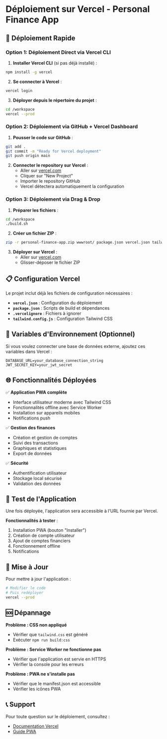 # Déploiement sur Vercel - Personal Finance App

## 🚀 Déploiement Rapide

### Option 1: Déploiement Direct via Vercel CLI

1. **Installer Vercel CLI** (si pas déjà installé) :
```bash
npm install -g vercel
```

2. **Se connecter à Vercel** :
```bash
vercel login
```

3. **Déployer depuis le répertoire du projet** :
```bash
cd /workspace
vercel --prod
```

### Option 2: Déploiement via GitHub + Vercel Dashboard

1. **Pousser le code sur GitHub** :
```bash
git add .
git commit -m "Ready for Vercel deployment"
git push origin main
```

2. **Connecter le repository sur Vercel** :
   - Aller sur [vercel.com](https://vercel.com)
   - Cliquer sur "New Project"
   - Importer le repository GitHub
   - Vercel détectera automatiquement la configuration

### Option 3: Déploiement via Drag & Drop

1. **Préparer les fichiers** :
```bash
cd /workspace
./build.sh
```

2. **Créer un fichier ZIP** :
```bash
zip -r personal-finance-app.zip wwwroot/ package.json vercel.json tailwind.config.js
```

3. **Déployer sur Vercel** :
   - Aller sur [vercel.com](https://vercel.com)
   - Glisser-déposer le fichier ZIP

## 📋 Configuration Vercel

Le projet inclut déjà les fichiers de configuration nécessaires :

- **`vercel.json`** : Configuration du déploiement
- **`package.json`** : Scripts de build et dépendances
- **`.vercelignore`** : Fichiers à ignorer
- **`tailwind.config.js`** : Configuration Tailwind CSS

## 🔧 Variables d'Environnement (Optionnel)

Si vous voulez connecter une base de données externe, ajoutez ces variables dans Vercel :

```
DATABASE_URL=your_database_connection_string
JWT_SECRET_KEY=your_jwt_secret
```

## 🌐 Fonctionnalités Déployées

✅ **Application PWA complète**
- Interface utilisateur moderne avec Tailwind CSS
- Fonctionnalités offline avec Service Worker
- Installation sur appareils mobiles
- Notifications push

✅ **Gestion des finances**
- Création et gestion de comptes
- Suivi des transactions
- Graphiques et statistiques
- Export de données

✅ **Sécurité**
- Authentification utilisateur
- Stockage local sécurisé
- Validation des données

## 📱 Test de l'Application

Une fois déployée, l'application sera accessible à l'URL fournie par Vercel.

**Fonctionnalités à tester** :
1. Installation PWA (bouton "Installer")
2. Création de compte utilisateur
3. Ajout de comptes financiers
4. Fonctionnement offline
5. Notifications

## 🔄 Mise à Jour

Pour mettre à jour l'application :

```bash
# Modifier le code
# Puis redéployer
vercel --prod
```

## 🆘 Dépannage

**Problème : CSS non appliqué**
- Vérifier que `tailwind.css` est généré
- Exécuter `npm run build:css`

**Problème : Service Worker ne fonctionne pas**
- Vérifier que l'application est servie en HTTPS
- Vérifier la console pour les erreurs

**Problème : PWA ne s'installe pas**
- Vérifier que le manifest.json est accessible
- Vérifier les icônes PWA

## 📞 Support

Pour toute question sur le déploiement, consultez :
- [Documentation Vercel](https://vercel.com/docs)
- [Guide PWA](https://web.dev/progressive-web-apps/)